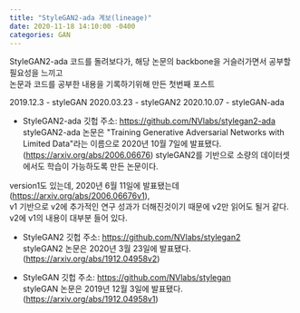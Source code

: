 ```yaml
---
title: "StyleGAN2-ada 계보(lineage)"
date: 2020-11-18 14:10:00 -0400
categories: GAN
---
```

StyleGAN2-ada 코드를 돌려보다가, 해당 논문의 backbone을 거슬러가면서 공부할 필요성을 느끼고<br> 논문과 코드를 공부한 내용을 기록하기위해 만든 첫번째 포스트

2019.12.3 - styleGAN
2020.03.23 - styleGAN2
2020.10.07 - styleGAN-ada

- StyleGAN2-ada 깃헙 주소: https://github.com/NVlabs/stylegan2-ada<br>
styleGAN2-ada 논문은 "Training Generative Adversarial Networks with Limited Data"라는 이름으로 2020년 10월 7일에 발표됐다.(https://arxiv.org/abs/2006.06676)
styleGAN2를 기반으로 소량의 데이터셋에서도 학습이 가능하도록 만든 논문이다.

version1도 있는데, 2020년 6월 11일에 발표됐는데(https://arxiv.org/abs/2006.06676v1),<br> 
v1 기반으로 v2에 추가적인 연구 성과가 더해진것이기 때문에 v2만 읽어도 될거 같다.<br>
v2에 v1의 내용이 대부분 들어 있다.

- StyleGAN2 깃헙 주소: https://github.com/NVlabs/stylegan2<br>
styleGAN2 논문은 2020년 3월 23일에 발표됐다.(https://arxiv.org/abs/1912.04958v2)

- StyleGAN 깃헙 주소: https://github.com/NVlabs/stylegan<br>
styleGAN 논문은 2019년 12월 3일에 발표됐다.(https://arxiv.org/abs/1912.04958v1)
